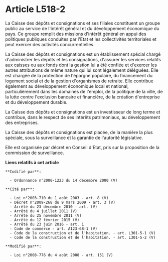 # Article L518-2

La Caisse des dépôts et consignations et ses filiales constituent un groupe public au service de l'intérêt général et du
développement économique du pays. Ce groupe remplit des missions d'intérêt général en appui des politiques publiques
conduites par l'Etat et les collectivités territoriales et peut exercer des activités concurrentielles. 

La Caisse des dépôts et consignations est un établissement spécial chargé d'administrer les dépôts et les consignations,
d'assurer les services relatifs aux caisses ou aux fonds dont la gestion lui a été confiée et d'exercer les autres
attributions de même nature qui lui sont légalement déléguées. Elle est chargée de la protection de l'épargne populaire, du
financement du logement social et de la gestion d'organismes de retraite. Elle contribue également au développement
économique local et national, particulièrement dans les domaines de l'emploi, de la politique de la ville, de la lutte contre
l'exclusion bancaire et financière, de la création d'entreprise et du développement durable. 

La Caisse des dépôts et consignations est un investisseur de long terme et contribue, dans le respect de ses intérêts
patrimoniaux, au développement des entreprises. 

La Caisse des dépôts et consignations est placée, de la manière la plus spéciale, sous la surveillance et la garantie de
l'autorité législative.

Elle est organisée par décret en Conseil d'Etat, pris sur la proposition de la commission de surveillance.

**Liens relatifs à cet article**

	**Codifié par**:

	  - Ordonnance n°2000-1223 du 14 décembre 2000 (V)

	**Cité par**:

	  - Loi n°2003-710 du 1 août 2003 - art. 8 (V)
	  - Décret n°2009-268 du 9 mars 2009 - art. 3 (V)
	  - Arrêté du 23 décembre 2010 - art. (V)
	  - Arrêté du 4 juillet 2011 (V)
	  - Arrêté du 25 novembre 2011 (V)
	  - Arrêté du 12 février 2015 (V)
	  - Arrêté du 23 juin 2016 - art. 1
	  - Code de commerce - art. A123-68-1 (V)
	  - Code de la construction et de l'habitation. - art. L301-5-1 (V)
	  - Code de la construction et de l'habitation. - art. L301-5-2 (V)

	**Modifié par**:

	  - Loi n°2008-776 du 4 août 2008 - art. 151 (V)
